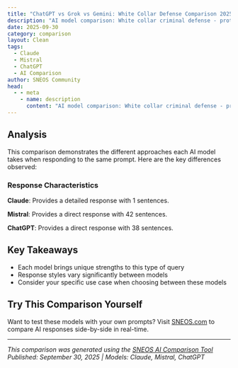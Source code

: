 ```yaml
---
title: "ChatGPT vs Grok vs Gemini: White Collar Defense Comparison 2025"
description: "AI model comparison: White collar criminal defense - protect business executives..."
date: 2025-09-30
category: comparison
layout: Clean
tags:
  - Claude
  - Mistral
  - ChatGPT
  - AI Comparison
author: SNEOS Community
head:
  - - meta
    - name: description
      content: "AI model comparison: White collar criminal defense - protect business executives..."
---
```


<ChatComparison
  title="ChatGPT vs Grok vs Gemini: White Collar Defense Comparison 2025"
  prompt="White collar criminal defense - protect business executives"
  :responses='{
    "Claude": "Here\u0027s an overview of white collar criminal defense strategies for business executives:\n\n## Key Focus Areas\n\n**Pre-Investigation Preparation**\n- Implement robust compliance programs\n- Establish attorney-client privilege protocols\n- Train executives on document retention policies\n- Create internal investigation procedures\n\n**Common White Collar Charges**\n- Securities fraud and insider trading\n- Tax evasion and financial reporting violations\n- Bribery and corruption (including FCPA violations)\n- Antitrust violations\n- Money laundering and RICO charges\n\n## Defense Strategies\n\n**Early Intervention**\n- Engage experienced white collar defense counsel immediately\n- Conduct internal investigations before government involvement\n- Consider voluntary disclosure when appropriate\n- Negotiate cooperation agreements strategically\n\n**Evidence and Documentation**\n- Preserve relevant documents and communications\n- Challenge search warrants and subpoenas when appropriate\n- Assert applicable privileges (attorney-client, work product)\n- Control narrative through selective document production\n\n**Trial Defense Tactics**\n- Challenge intent elements (lack of criminal intent)\n- Argue good faith reliance on counsel or compliance programs\n- Attack government\u0027s theory of the case\n- Present character evidence and mitigation\n\n## Practical Considerations\n\n- **Parallel proceedings**: Managing civil, criminal, and regulatory matters simultaneously\n- **Sentencing mitigation**: Cooperation credit, acceptance of responsibility\n- **Reputational management**: Coordinating with PR professionals\n- **Asset protection**: Preventing forfeiture and freezing orders\n\nWould you like me to elaborate on any specific aspect of white collar defense strategy?",
    "Mistral": "White collar criminal defense is a specialized area of legal practice focused on protecting business executives and corporations accused of non-violent, financially motivated crimes. These crimes typically involve fraud, embezzlement, insider trading, money laundering, and other forms of financial misconduct. Here are some key aspects of white collar criminal defense:\n\n### 1. **Understanding the Charges**\n   - **Fraud**: Includes securities fraud, wire fraud, mail fraud, and bank fraud.\n   - **Embezzlement**: Theft or misappropriation of funds placed in one\u0027s trust or belonging to one\u0027s employer.\n   - **Insider Trading**: Trading based on material, non-public information.\n   - **Money Laundering**: Concealing the origins of illegally obtained money.\n   - **Tax Evasion**: Illegal avoidance of paying taxes.\n   - **Corporate Espionage**: Theft of trade secrets or proprietary information.\n\n### 2. **Legal Strategies**\n   - **Pre-Indictment Defense**: Engaging with prosecutors before formal charges are filed to negotiate a resolution or prevent charges altogether.\n   - **Trial Defense**: Preparing a robust defense for trial, including challenging the prosecution\u0027s evidence, cross-examining witnesses, and presenting exculpatory evidence.\n   - **Plea Bargaining**: Negotiating a plea agreement to reduce charges or penalties.\n   - **Sentencing Mitigation**: Presenting mitigating factors to reduce the severity of the sentence.\n\n### 3. **Investigation and Evidence Gathering**\n   - **Forensic Accounting**: Analyzing financial records to uncover discrepancies or errors.\n   - **Document Review**: Examining emails, contracts, and other documents for exculpatory evidence.\n   - **Witness Interviews**: Conducting interviews with potential witnesses to gather information.\n\n### 4. **Compliance and Internal Investigations**\n   - **Internal Audits**: Conducting internal investigations to identify and rectify compliance issues.\n   - **Corporate Governance**: Ensuring that the company has robust governance structures to prevent future misconduct.\n\n### 5. **Regulatory Defense**\n   - **SEC and DOJ Investigations**: Defending against investigations by the Securities and Exchange Commission (SEC) and the Department of Justice (DOJ).\n   - **FCPA Compliance**: Ensuring compliance with the Foreign Corrupt Practices Act (FCPA).\n\n### 6. **Crisis Management**\n   - **Public Relations**: Managing the public perception and media coverage of the case.\n   - **Crisis Communication**: Developing a communication strategy to address stakeholders, employees, and the public.\n\n### 7. **International Considerations**\n   - **Cross-Border Investigations**: Handling cases that involve multiple jurisdictions and international laws.\n   - **Extradition**: Defending against extradition requests if the client is located in a different country.\n\n### 8. **Ethical Considerations**\n   - **Confidentiality**: Maintaining client confidentiality and protecting attorney-client privilege.\n   - **Conflict of Interest**: Avoiding conflicts of interest, especially when representing multiple defendants.\n\n### 9. **Post-Conviction Relief**\n   - **Appeals**: Filing appeals to challenge convictions or sentences.\n   - **Expungement**: Seeking to have criminal records sealed or expunged.\n\n### 10. **Preventive Measures**\n   - **Training and Education**: Providing training to executives and employees on compliance and ethical conduct.\n   - **Policy Development**: Developing and implementing policies to prevent white collar crimes.\n\n### Conclusion\nWhite collar criminal defense requires a multifaceted approach that combines legal expertise, investigative skills, and strategic planning. Protecting business executives involves not only defending against criminal charges but also managing the broader implications for the company and its stakeholders. If you or your company is facing white collar criminal charges, it is crucial to seek experienced legal counsel to navigate the complexities of the legal process effectively.",
    "ChatGPT": "Certainly! White collar criminal defense involves representing business executives and professionals accused of non-violent, financially motivated crimes. Here\u2019s an overview of how to protect business executives in such cases:\n\n### Key Areas of Focus:\n\n1. **Understanding the Charges**\n   - Common white collar crimes include fraud, embezzlement, insider trading, bribery, money laundering, tax evasion, and securities violations.\n   - Identify the specific allegations and gather details about the evidence and government agency involved (e.g., SEC, DOJ, IRS).\n\n2. **Early Case Assessment**\n   - Conduct a thorough investigation of the facts.\n   - Review internal documents, emails, financial records, and communications.\n   - Interview witnesses and involved parties.\n   - Identify potential defenses or mitigating factors.\n\n3. **Protect Client Rights**\n   - Advise executives to refrain from speaking about the case without counsel.\n   - Manage communications with law enforcement and regulatory agencies.\n   - Ensure compliance with any subpoenas or court orders.\n\n4. **Develop a Strategic Defense**\n   - Challenge the sufficiency and legality of evidence.\n   - Question the intent or knowledge of the executive.\n   - Explore alternative explanations or errors in accounting/recordkeeping.\n   - Negotiate with prosecutors for reduced charges or deferred prosecution agreements.\n\n5. **Preserve Reputation**\n   - Counsel executives on managing public relations.\n   - Develop crisis management strategies to prevent damage to personal and corporate reputations.\n   - Coordinate with PR professionals when necessary.\n\n6. **Negotiation and Litigation**\n   - Engage in plea negotiations if appropriate to minimize penalties.\n   - Prepare for trial with expert witnesses and thorough legal argumentation.\n   - Appeal adverse decisions when warranted.\n\n7. **Post-Resolution Actions**\n   - Assist with compliance programs to prevent future violations.\n   - Support executive in rebuilding career and reputation.\n   - Advise on regulatory reporting obligations.\n\n### Best Practices:\n\n- **Confidentiality:** Maintain strict confidentiality to protect the client\u2019s interests.\n- **Expertise:** Work with forensic accountants, compliance experts, and experienced white collar defense attorneys.\n- **Communication:** Keep the client informed throughout the process.\n- **Proactivity:** Take swift action to prevent evidence destruction and respond to inquiries.\n\nIf you need more detailed guidance or assistance with a specific case, feel free to ask!"
  }'
  published-date="13:41"
/>

## Analysis

This comparison demonstrates the different approaches each AI model takes when responding to the same prompt. Here are the key differences observed:

### Response Characteristics

**Claude**: Provides a detailed response with 1 sentences. 

**Mistral**: Provides a direct response with 42 sentences. 

**ChatGPT**: Provides a direct response with 38 sentences. 

## Key Takeaways

- Each model brings unique strengths to this type of query
- Response styles vary significantly between models
- Consider your specific use case when choosing between these models

## Try This Comparison Yourself

Want to test these models with your own prompts? Visit [SNEOS.com](https://sneos.com) to compare AI responses side-by-side in real-time.

---

*This comparison was generated using the [SNEOS AI Comparison Tool](https://sneos.com)*
*Published: September 30, 2025 | Models: Claude, Mistral, ChatGPT*
